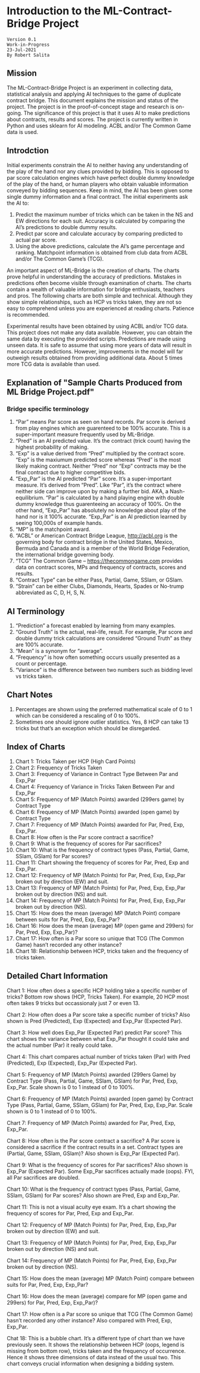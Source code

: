 # Introduction to the ML-Contract-Bridge Project

```
Version 0.1
Work-in-Progress
23-Jul-2021
By Robert Salita
```

## Mission
The ML-Contract-Bridge Project is an experiment in collecting data, statistical analysis and applying AI techniques to the game of duplicate contract bridge.
This document explains the mission and status of the project. The project is in the proof-of-concept stage and research is on-going.
The significance of this project is that it uses AI to make predictions about contracts, results and scores.
The project is currently written in Python and uses sklearn for AI modeling. ACBL and/or The Common Game data is used.

## Introdction
Initial experiments constrain the AI to neither having any understanding of the play of the hand nor any clues provided by bidding. This is
opposed to par score calculation engines which have perfect double dummy knowledge of the play of the hand, or human players who obtain
valuable information conveyed by bidding sequences. Keep in mind, the AI has been given some single dummy information and a final contract.
The initial experiments ask the AI to:

1. Predict the maximum number of tricks which can be taken in the NS and EW directions for each suit. Accuracy is calculated by comparing
    the AI’s predictions to double dummy results.
2. Predict par score and calculate accuracy by comparing predicted to actual par score.
3. Using the above predictions, calculate the AI’s game percentage and ranking. Matchpoint information is obtained from club data from ACBL and/or The Common
    Game’s (TCG).

An important aspect of ML-Bridge is the creation of charts. The charts prove helpful in understanding the accuracy of predictions. Mistakes in
predictions often become visible through examination of charts. The charts contain a wealth of valuable information for bridge enthusiasts,
teachers and pros. The following charts are both simple and technical. Although they show simple relationships, such as HCP vs tricks taken, they
are not so easy to comprehend unless you are experienced at reading charts. Patience is recommended.

Experimental results have been obtained by using ACBL and/or TCG data. This project does not make any data available. However, you can obtain the same
data by executing the provided scripts. Predictions are made using unseen data.
It is safe to assume that using more years of data will result in more accurate predictions. However, improvements in the model will far outweigh results
obtained from providing additional data. About 5 times more TCG data is available than used.

## Explanation of "Sample Charts Produced from ML Bridge Project.pdf"

### Bridge specific terminology
1. “Par” means Par score as seen on hand records. Par score is derived from play engines which are guarenteed to be 100% accurate. This
    is a super-important measure frequently used by ML-Bridge.
2. “Pred” is an AI predicted value. It’s the contract (trick count) having the highest probability of making.
3. “Exp” is a value derived from “Pred” multiplied by the contract score. “Exp” is the maxiumum predicted score whereas “Pred” is the
    most likely making contract. Neither “Pred” nor “Exp” contracts may be the final contract due to higher competitive bids.
4. “Exp_Par” is the AI predicted “Par” score. It’s a super-important measure. It’s derived from “Pred”. Like “Par”, it’s the contract where
    neither side can improve upon by making a further bid. AKA, a Nash-equilibrium. “Par” is calculated by a hand playing engine with
    double dummy knowledge thus guarenteeing an accuracy of 100%. On the other hand, “Exp_Par” has absolutely no knowledge about
    play of the hand nor is it 100% accurate. “Exp_Par” is an AI prediction learned by seeing 100,000s of example hands.
5. “MP” is the matchpoint award.
6. “ACBL” or American Contract Bridge League, http://acbl.org is the governing body for contract bridge in the United States, Mexico, Bermuda and Canada and is a member of the World Bridge Federation, the international bridge governing body.
7. “TCG” The Common Game – https://thecommongame.com provides data on contract scores, MPs and frequency of contracts, scores and results.
8. “Contract Type” can be either Pass, Partial, Game, SSlam, or GSlam.
9. “Strain” can be either Clubs, Diamonds, Hearts, Spades or No-trump abbreviated as C, D, H, S, N.

## AI Terminology
1. “Prediction” a forecast enabled by learning from many examples.
2. “Ground Truth” is the actual, real-life, result. For example, Par score and double dummy trick calculations are considered “Ground
    Truth” as they are 100% accurate.
3. “Mean” is a synonym for “average”.
4. “Frequency” is how often something occurs usually presented as a count or percentage.
5. “Variance” is the difference between two numbers such as bidding level vs tricks taken.

## Chart Notes
1. Percentages are shown using the preferred mathematical scale of 0 to 1 which can be considered a rescaling of 0 to 100%.
2. Sometimes one should ignore outlier statistics. Yes, 8 HCP can take 13 tricks but that’s an exception which should be disregarded.

## Index of Charts
1. Chart 1: Tricks Taken per HCP (High Card Points)
2. Chart 2: Frequency of Tricks Taken
3. Chart 3: Frequency of Variance in Contract Type Between Par and Exp_Par
4. Chart 4: Frequency of Variance in Tricks Taken Between Par and Exp_Par
5. Chart 5: Frequency of MP (Match Points) awarded (299ers game) by Contract Type
6. Chart 6: Frequency of MP (Match Points) awarded (open game) by Contract Type
7. Chart 7: Frequency of MP (Match Points) awarded for Par, Pred, Exp, Exp_Par.
8. Chart 8: How often is the Par score contract a sacrifice?
9. Chart 9: What is the frequency of scores for Par sacrifices?
10. Chart 10: What is the frequency of contract types (Pass, Partial, Game, SSlam, GSlam) for Par scores?
11. Chart 11: Chart showing the frequency of scores for Par, Pred, Exp and Exp_Par.
12. Chart 12: Frequency of MP (Match Points) for Par, Pred, Exp, Exp_Par broken out by direction (EW) and suit.
13. Chart 13: Frequency of MP (Match Points) for Par, Pred, Exp, Exp_Par broken out by direction (NS) and suit.
14. Chart 14: Frequency of MP (Match Points) for Par, Pred, Exp, Exp_Par broken out by direction (NS).
15. Chart 15: How does the mean (average) MP (Match Point) compare between suits for Par, Pred, Exp, Exp_Par?
16. Chart 16: How does the mean (average) MP (open game and 299ers) for Par, Pred, Exp, Exp_Par)?
17. Chart 17: How often is a Par score so unique that TCG (The Common Game) hasn’t recorded any other instance?
18. Chart 18: Relationship between HCP, tricks taken and the frequency of tricks taken.

## Detailed Chart Information
Chart 1: How often does a specific HCP holding take a
specific number of tricks? Bottom row shows (HCP,
Tricks Taken). For example, 20 HCP most often takes 9
tricks but occassionaly just 7 or even 13.

Chart 2: How often does a Par score take a specific
number of tricks? Also shown is Pred (Predicted), Exp
(Expected) and Exp_Par (Expected Par).

Chart 3: How well does Exp_Par (Expected Par)
predict Par score? This chart shows the variance
between what Exp_Par thought it could take and the
actual number (Par) it really could take.

Chart 4: This chart compares actual number of tricks
taken (Par) with Pred (Predicted), Exp (Expected),
Exp_Par (Expected Par).

Chart 5: Frequency of MP (Match Points) awarded
(299ers Game) by Contract Type (Pass, Partial, Game,
SSlam, GSlam) for Par, Pred, Exp, Exp_Par. Scale
shown is 0 to 1 instead of 0 to 100%.

Chart 6: Frequency of MP (Match Points) awarded
(open game) by Contract Type (Pass, Partial, Game,
SSlam, GSlam) for Par, Pred, Exp, Exp_Par. Scale
shown is 0 to 1 instead of 0 to 100%.

Chart 7: Frequency of MP (Match Points) awarded for
Par, Pred, Exp, Exp_Par.

Chart 8: How often is the Par score contract a
sacrifice? A Par score is considered a sacrifice if the
contract results in a set. Contract types are (Partial,
Game, SSlam, GSlam)? Also shown is Exp_Par
(Expected Par).

Chart 9: What is the frequency of scores for Par
sacrifices? Also shown is Exp_Par (Expected Par).
Some Exp_Par sacrifices actually made (oops). FYI, all
Par sacrifices are doubled.

Chart 10: What is the frequency of contract types
(Pass, Partial, Game, SSlam, GSlam) for Par scores?
Also shown are Pred, Exp and Exp_Par.

Chart 11: This is not a visual acuity eye exam. It’s a
chart showing the frequency of scores for Par, Pred,
Exp and Exp_Par.

Chart 12: Frequency of MP (Match Points) for Par,
Pred, Exp, Exp_Par broken out by direction (EW) and
suit.

Chart 13: Frequency of MP (Match Points) for Par,
Pred, Exp, Exp_Par broken out by direction (NS) and
suit.

Chart 14: Frequency of MP (Match Points) for Par,
Pred, Exp, Exp_Par broken out by direction (NS).

Chart 15: How does the mean (average) MP (Match
Point) compare between suits for Par, Pred, Exp,
Exp_Par?

Chart 16: How does the mean (average) compare for
MP (open game and 299ers) for Par, Pred, Exp,
Exp_Par)?

Chart 17: How often is a Par score so unique that TCG
(The Common Game) hasn’t recorded any other
instance? Also compared with Pred, Exp, Exp_Par.

Chat 18: This is a bubble chart. It’s a different type of
chart than we have previously seen. It shows the
relationship between HCP (oops, legend is missing
from bottom row), tricks taken and the frequency of
occurrence. Hence it shows three dimensions of data
instead of the usual two. This chart conveys crucial
information when designing a bidding system.
